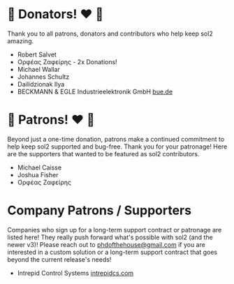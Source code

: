 # 🎉 Donators! ♥ 🎉

Thank you to all patrons, donators and contributors who help keep sol2 amazing.

- Robert Salvet
- Ορφέας Ζαφείρης - 2x Donations!
- Michael Wallar
- Johannes Schultz
- Dailidzionak Ilya
- BECKMANN & EGLE Industrieelektronik GmbH [bue.de](https://www.bue.de/)


# 🎉 Patrons! ♥ 🎉

Beyond just a one-time donation, patrons make a continued commitment to help keep sol2 supported and bug-free. Thank you for your patronage! Here are the supporters that wanted to be featured as sol2 contributors.

- Michael Caisse
- Joshua Fisher
- Ορφέας Ζαφείρης


# Company Patrons / Supporters #

Companies who sign up for a long-term support contract or patronage are listed here! They really push forward what's possible with sol2 (and the newer v3)! Please reach out to phdofthehouse@gmail.com if you are interested in a custom solution or a long-term support contract that goes beyond the current release's needs!

- Intrepid Control Systems [intrepidcs.com](https://www.intrepidcs.com/)
